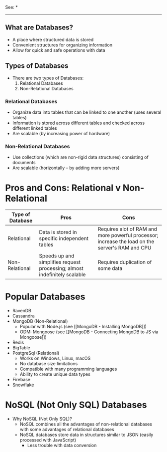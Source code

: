 See:
* 

---
## What are Databases?
* A place where structured data is stored
* Convenient structures for organizing information 
* Allow for quick and safe operations with data
## Types of Databases
* There are two types of Databases:
	1) Relational Databases
	2) Non-Relational Databases
### Relational Databases
- Organize data into tables that can be linked to one another (uses several tables)
- Information is stored across different tables and checked across different linked tables
- Are scalable (by increasing power of hardware)
### Non-Relational Databases
- Use collections (which are non-rigid data structures) consisting of documents
- Are scalable (horizontally – by adding more servers)
# Pros and Cons: Relational v Non-Relational

| Type of Database | Pros                                                                      | Cons                                                                                            |
| ---------------- | ------------------------------------------------------------------------- | ----------------------------------------------------------------------------------------------- |
| Relational       | Data is stored in specific independent tables                             | Requires alot of RAM and more powerful processor; increase the load on the server's RAM and CPU |
| Non-Relational   | Speeds up and simplifies request processing; almost indefinitely scalable | Requires duplication of some data                                                               |

# Popular Databases
* RavenDB 
* Cassandra 
* MongoDB (Non-Relational)
	* Popular with Node.js (see [[MongoDB - Installing MongoDB]])
	* ODM: Mongoose (see [[MongoDB - Connecting MongoDB to JS via Mongoose]])
* Redis
* BigTable
* PostgreSql (Relational)
	* Works on Windows, Linux, macOS
	* No database size limitations
	* Compatible with many programming languages
	* Ability to create unique data types
* Firebase
* Snowflake

# NoSQL (Not Only SQL) Databases
- Why NoSQL (Not Only SQL)?
	- NoSQL combines all the advantages of non-relational databases with some advantages of relational databases
	- NoSQL databases store data in structures similar to JSON (easily processed with JavaScript)
		- Less trouble with data conversion
